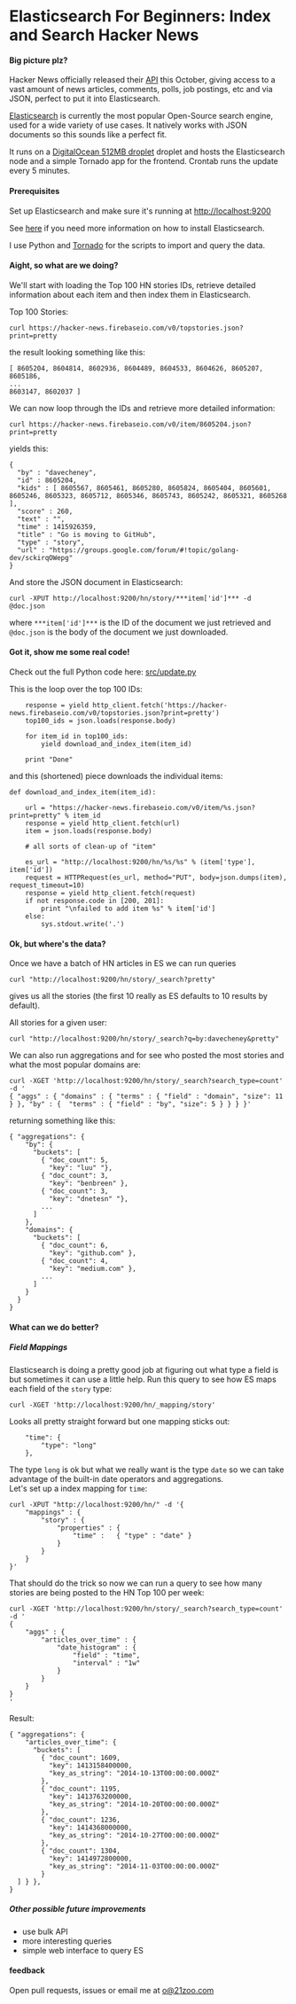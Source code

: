 Elasticsearch For Beginners: Index and Search Hacker News 
================


#### Big picture plz? 

Hacker News officially released their [API](http://blog.ycombinator.com/hacker-news-api) this October, giving access to a vast amount of news articles, comments, polls, job postings, etc and via JSON, perfect to put it into Elasticsearch.

[Elasticsearch](http://elasticsearch.org) is currently the most popular Open-Source search engine, used for a wide variety of use cases. It natively works with JSON documents so this sounds like a perfect fit.

It runs on a [DigitalOcean 512MB droplet](https://m.do.co/c/c9b25dec9715) droplet and hosts the Elasticsearch node and a simple Tornado app for the frontend. Crontab runs the update every 5 minutes.


#### Prerequisites

Set up Elasticsearch and make sure it's running at [http://localhost:9200](http://localhost:9200)

See [here](https://www.elastic.co/guide/en/elasticsearch/guide/current/running-elasticsearch.html) if you need more information on how to install Elasticsearch.

I use Python and [Tornado](https://github.com/tornadoweb/tornado/) for the scripts to import and query the data.



#### Aight, so what are we doing? 

We'll start with loading the Top 100 HN stories IDs, retrieve detailed information about each item and then index them in Elasticsearch.


Top 100 Stories:

`curl https://hacker-news.firebaseio.com/v0/topstories.json?print=pretty`

the result looking something like this:

```
[ 8605204, 8604814, 8602936, 8604489, 8604533, 8604626, 8605207, 8605186, 
...
8603147, 8602037 ]
```

We can now loop through the IDs and retrieve more detailed information:

`curl https://hacker-news.firebaseio.com/v0/item/8605204.json?print=pretty`

yields this:

```
{
  "by" : "davecheney",
  "id" : 8605204,
  "kids" : [ 8605567, 8605461, 8605280, 8605824, 8605404, 8605601, 8605246, 8605323, 8605712, 8605346, 8605743, 8605242, 8605321, 8605268 ],
  "score" : 260,
  "text" : "",
  "time" : 1415926359,
  "title" : "Go is moving to GitHub",
  "type" : "story",
  "url" : "https://groups.google.com/forum/#!topic/golang-dev/sckirqOWepg"
}
```

And store the JSON document in Elasticsearch:

`curl -XPUT http://localhost:9200/hn/story/***item['id']*** -d @doc.json`

where `***item['id']***` is the ID of the document we just retrieved and `@doc.json` is the body of the document we just downloaded.


#### Got it, show me some real code!

Check out the full Python code here: [src/update.py](src/update.py)

This is the loop over the top 100 IDs:

```
    response = yield http_client.fetch('https://hacker-news.firebaseio.com/v0/topstories.json?print=pretty')
    top100_ids = json.loads(response.body)
    
    for item_id in top100_ids:
        yield download_and_index_item(item_id)

    print "Done"

```

and this (shortened) piece downloads the individual items:

```
def download_and_index_item(item_id):
    
    url = "https://hacker-news.firebaseio.com/v0/item/%s.json?print=pretty" % item_id
    response = yield http_client.fetch(url)
    item = json.loads(response.body)

	# all sorts of clean-up of "item"

    es_url = "http://localhost:9200/hn/%s/%s" % (item['type'], item['id'])
    request = HTTPRequest(es_url, method="PUT", body=json.dumps(item), request_timeout=10)
    response = yield http_client.fetch(request)
    if not response.code in [200, 201]:
        print "\nfailed to add item %s" % item['id']
    else:
        sys.stdout.write('.')
```


#### Ok, but where's the data?

Once we have a batch of HN articles in ES we can run queries

`curl "http://localhost:9200/hn/story/_search?pretty"`

gives us all the stories (the first 10 really as ES defaults to 10 results by default).

All stories for a given user:

`curl "http://localhost:9200/hn/story/_search?q=by:davecheney&pretty"`

We can also run aggregations and for see who posted the most stories and what the most popular domains are:

```
curl -XGET 'http://localhost:9200/hn/story/_search?search_type=count' -d '
{ "aggs" : { "domains" : { "terms" : { "field" : "domain", "size": 11 } }, "by" : {  "terms" : { "field" : "by", "size": 5 } } } }'
```

returning something like this:

```
{ "aggregations": {
    "by": {
      "buckets": [
        { "doc_count": 5,
          "key": "luu" "},
        { "doc_count": 3,
          "key": "benbreen" },
        { "doc_count": 3,
          "key": "dnetesn" "},
        ...
      ]
    },
    "domains": {
      "buckets": [
        { "doc_count": 6,
          "key": "github.com" },
        { "doc_count": 4,
          "key": "medium.com" },
        ...
      ]
    }
  }
}
```



#### What can we do better? 

##### Field Mappings

Elasticsearch is doing a pretty good job at figuring out what type a field is but sometimes it can use a little help.
Run this query to see how ES maps each field of the `story` type:

`curl -XGET 'http://localhost:9200/hn/_mapping/story'`

Looks all pretty straight forward but one mapping sticks out:

```
    "time": {
        "type": "long"
    },
```

The type `long` is ok but what we really want is the type `date` so we can take advantage of the built-in date operators and aggregations. <br>
Let's set up a index mapping for `time`:

```
curl -XPUT "http://localhost:9200/hn/" -d '{
    "mappings" : {
        "story" : {
            "properties" : {
                "time" :   { "type" : "date" }
            }
        }
    }
}'
```
That should do the trick so now we can run a query to see how many stories are being posted to the HN Top 100 per week:

```
curl -XGET 'http://localhost:9200/hn/story/_search?search_type=count' -d '
{
    "aggs" : {
        "articles_over_time" : {
            "date_histogram" : {
                "field" : "time",
                "interval" : "1w"
            }
        }
    }
}
'
```
Result:

```
{ "aggregations": {
    "articles_over_time": {
      "buckets": [
        { "doc_count": 1609,
          "key": 1413158400000,
          "key_as_string": "2014-10-13T00:00:00.000Z"
        },
        { "doc_count": 1195,
          "key": 1413763200000,
          "key_as_string": "2014-10-20T00:00:00.000Z"
        },
        { "doc_count": 1236,
          "key": 1414368000000,
          "key_as_string": "2014-10-27T00:00:00.000Z"
        },
        { "doc_count": 1304,
          "key": 1414972800000,
          "key_as_string": "2014-11-03T00:00:00.000Z"
        }
  ] } },
}
```

 

##### Other possible future improvements

- use bulk API
- more interesting queries
- simple web interface to query ES


#### feedback

Open pull requests, issues or email me at o@21zoo.com








